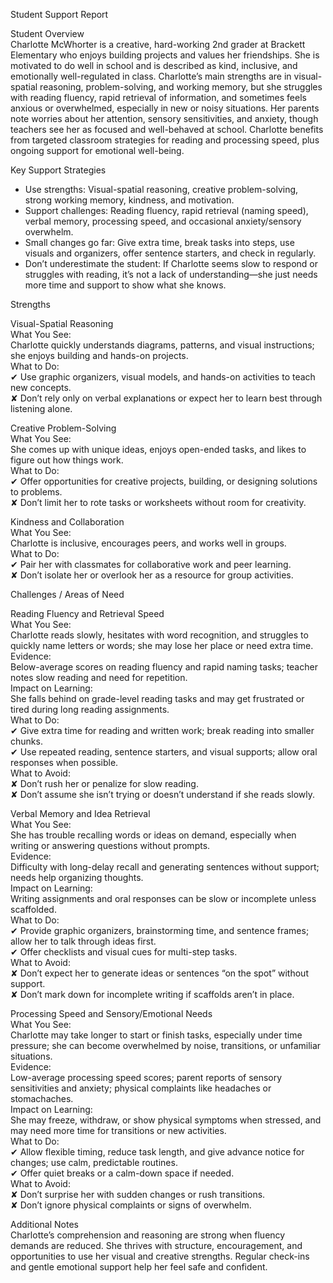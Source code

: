Student Support Report

Student Overview  
Charlotte McWhorter is a creative, hard-working 2nd grader at Brackett Elementary who enjoys building projects and values her friendships. She is motivated to do well in school and is described as kind, inclusive, and emotionally well-regulated in class. Charlotte’s main strengths are in visual-spatial reasoning, problem-solving, and working memory, but she struggles with reading fluency, rapid retrieval of information, and sometimes feels anxious or overwhelmed, especially in new or noisy situations. Her parents note worries about her attention, sensory sensitivities, and anxiety, though teachers see her as focused and well-behaved at school. Charlotte benefits from targeted classroom strategies for reading and processing speed, plus ongoing support for emotional well-being.

Key Support Strategies

- Use strengths: Visual-spatial reasoning, creative problem-solving, strong working memory, kindness, and motivation.
- Support challenges: Reading fluency, rapid retrieval (naming speed), verbal memory, processing speed, and occasional anxiety/sensory overwhelm.
- Small changes go far: Give extra time, break tasks into steps, use visuals and organizers, offer sentence starters, and check in regularly.
- Don’t underestimate the student: If Charlotte seems slow to respond or struggles with reading, it’s not a lack of understanding—she just needs more time and support to show what she knows.

Strengths

Visual-Spatial Reasoning  
What You See:  
Charlotte quickly understands diagrams, patterns, and visual instructions; she enjoys building and hands-on projects.  
What to Do:  
✔ Use graphic organizers, visual models, and hands-on activities to teach new concepts.  
✘ Don’t rely only on verbal explanations or expect her to learn best through listening alone.

Creative Problem-Solving  
What You See:  
She comes up with unique ideas, enjoys open-ended tasks, and likes to figure out how things work.  
What to Do:  
✔ Offer opportunities for creative projects, building, or designing solutions to problems.  
✘ Don’t limit her to rote tasks or worksheets without room for creativity.

Kindness and Collaboration  
What You See:  
Charlotte is inclusive, encourages peers, and works well in groups.  
What to Do:  
✔ Pair her with classmates for collaborative work and peer learning.  
✘ Don’t isolate her or overlook her as a resource for group activities.

Challenges / Areas of Need

Reading Fluency and Retrieval Speed  
What You See:  
Charlotte reads slowly, hesitates with word recognition, and struggles to quickly name letters or words; she may lose her place or need extra time.  
Evidence:  
Below-average scores on reading fluency and rapid naming tasks; teacher notes slow reading and need for repetition.  
Impact on Learning:  
She falls behind on grade-level reading tasks and may get frustrated or tired during long reading assignments.  
What to Do:  
✔ Give extra time for reading and written work; break reading into smaller chunks.  
✔ Use repeated reading, sentence starters, and visual supports; allow oral responses when possible.  
What to Avoid:  
✘ Don’t rush her or penalize for slow reading.  
✘ Don’t assume she isn’t trying or doesn’t understand if she reads slowly.

Verbal Memory and Idea Retrieval  
What You See:  
She has trouble recalling words or ideas on demand, especially when writing or answering questions without prompts.  
Evidence:  
Difficulty with long-delay recall and generating sentences without support; needs help organizing thoughts.  
Impact on Learning:  
Writing assignments and oral responses can be slow or incomplete unless scaffolded.  
What to Do:  
✔ Provide graphic organizers, brainstorming time, and sentence frames; allow her to talk through ideas first.  
✔ Offer checklists and visual cues for multi-step tasks.  
What to Avoid:  
✘ Don’t expect her to generate ideas or sentences “on the spot” without support.  
✘ Don’t mark down for incomplete writing if scaffolds aren’t in place.

Processing Speed and Sensory/Emotional Needs  
What You See:  
Charlotte may take longer to start or finish tasks, especially under time pressure; she can become overwhelmed by noise, transitions, or unfamiliar situations.  
Evidence:  
Low-average processing speed scores; parent reports of sensory sensitivities and anxiety; physical complaints like headaches or stomachaches.  
Impact on Learning:  
She may freeze, withdraw, or show physical symptoms when stressed, and may need more time for transitions or new activities.  
What to Do:  
✔ Allow flexible timing, reduce task length, and give advance notice for changes; use calm, predictable routines.  
✔ Offer quiet breaks or a calm-down space if needed.  
What to Avoid:  
✘ Don’t surprise her with sudden changes or rush transitions.  
✘ Don’t ignore physical complaints or signs of overwhelm.

Additional Notes  
Charlotte’s comprehension and reasoning are strong when fluency demands are reduced. She thrives with structure, encouragement, and opportunities to use her visual and creative strengths. Regular check-ins and gentle emotional support help her feel safe and confident.